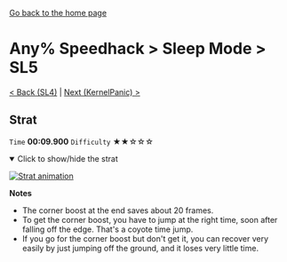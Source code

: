 [Go back to the home page](https://github.com/Doublevil/scbspeedrun)

# Any% Speedhack > Sleep Mode > SL5

[< Back (SL4)](https://github.com/Doublevil/scbspeedrun/blob/main/levels/any_sh/sl/SL4.md) | [Next (KernelPanic) >](https://github.com/Doublevil/scbspeedrun/blob/main/levels/any_sh/sl/KernelPanic.md)

## Strat

`Time` **00:09.900** `Difficulty` ★★☆☆☆
<details open>
  <summary>Click to show/hide the strat</summary>

  [![Strat animation](https://github.com/Doublevil/scbspeedrun/blob/main/media/levels/sl/SL5_Strat.webp)](https://github.com/Doublevil/scbspeedrun/blob/main/media/levels/sl/SL5_Strat.mp4?raw=true)

  **Notes**
  - The corner boost at the end saves about 20 frames.
  - To get the corner boost, you have to jump at the right time, soon after falling off the edge. That's a coyote time jump.
  - If you go for the corner boost but don't get it, you can recover very easily by just jumping off the ground, and it loses very little time.
</details>
